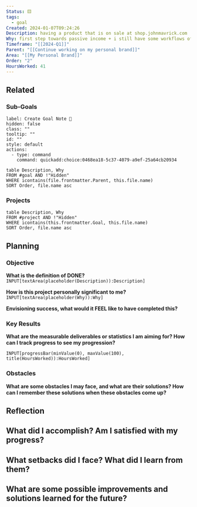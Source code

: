```yaml
---
Status: 🟨
tags:
  - goal
Created: 2024-01-07T09:24:26
Description: having a product that is on sale at shop.johnmavrick.com
Why: first step towards passive income + i still have some workflows of mine to share and clarify
Timeframe: "[[2024-Q1]]"
Parent: "[[Continue working on my personal brand]]"
Area: "[[My Personal Brand]]"
Order: "2"
HoursWorked: 41
---
```


## Related
### Sub-Goals

```meta-bind-button
label: Create Goal Note 🎯
hidden: false
class: ""
tooltip: ""
id: ""
style: default
actions:
  - type: command
    command: quickadd:choice:0468ea18-5c37-4079-a9ef-25a64cb20934

```
```dataview
table Description, Why
FROM #goal AND !"Hidden"
WHERE icontains(file.frontmatter.Parent, this.file.name)
SORT Order, file.name asc
```
### Projects
```dataview
table Description, Why
FROM #project AND !"Hidden"
WHERE icontains(this.frontmatter.Goal, this.file.name)
SORT Order, file.name asc
```
## Planning
### Objective
**What is the definition of DONE?**
`INPUT[textArea(placeholder(Description)):Description]`

**How is this project personally significant to me?**
`INPUT[textArea(placeholder(Why)):Why]`

**Envisioning success, what would it FEEL like to have completed this?**

### Key Results
**What are the measurable deliverables or statistics I am aiming for? How can I track progress to see my progression?**
```meta-bind
INPUT[progressBar(minValue(0), maxValue(100), title(HoursWorked)):HoursWorked]
```
### Obstacles
**What are some obstacles I may face, and what are their solutions? How can I remember these solutions when these obstacles come up?**

## Reflection
**What did I accomplish? Am I satisfied with my progress?**
- 

**What setbacks did I face? What did I learn from them?**
- 

**What are some possible improvements and solutions learned for the future?**
- 

